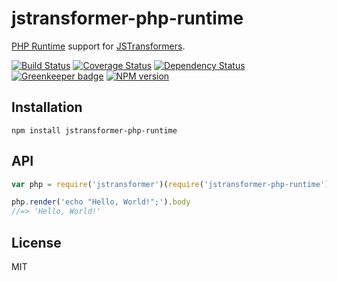 # jstransformer-php-runtime

[PHP Runtime](https://github.com/glayzzle/php-runtime) support for [JSTransformers](http://github.com/jstransformers).

[![Build Status](https://img.shields.io/travis/jstransformers/jstransformer-php-runtime/master.svg)](https://travis-ci.org/jstransformers/jstransformer-php-runtime)
[![Coverage Status](https://img.shields.io/codecov/c/github/jstransformers/jstransformer-php-runtime/master.svg)](https://codecov.io/gh/jstransformers/jstransformer-php-runtime)
[![Dependency Status](https://img.shields.io/david/jstransformers/jstransformer-php-runtime/master.svg)](http://david-dm.org/jstransformers/jstransformer-php-runtime)
[![Greenkeeper badge](https://badges.greenkeeper.io/jstransformers/jstransformer-php-runtime.svg)](https://greenkeeper.io/)
[![NPM version](https://img.shields.io/npm/v/jstransformer-php-runtime.svg)](https://www.npmjs.org/package/jstransformer-php-runtime)

## Installation

    npm install jstransformer-php-runtime

## API

```js
var php = require('jstransformer')(require('jstransformer-php-runtime'))

php.render('echo "Hello, World!";').body
//=> 'Hello, World!'
```

## License

MIT
